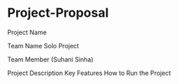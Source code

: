 # Project-Proposal
Project Name

Team Name
Solo Project 

Team Member
(Suhani Sinha)

Project Description
Key Features
How to Run the Project

